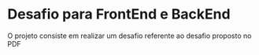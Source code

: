 # Desafio para FrontEnd e BackEnd

O projeto consiste em realizar um desafio referente ao desafio proposto no PDF
